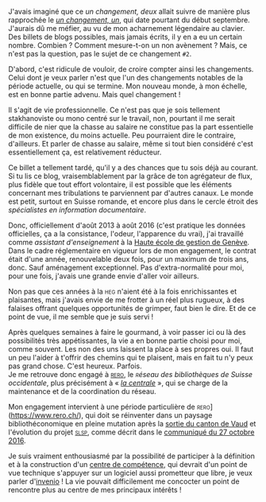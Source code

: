 J'avais imaginé que ce *un changement, deux* allait suivre de manière plus rapprochée le [*un changement, un*](https://id-libre.org/blogigor/article116/un-changement-un), qui date pourtant du début septembre. J'aurais dû me méfier, au vu de mon acharnement légendaire au clavier. Des billets de blogs possibles, mais jamais écrits, il y en a eu un certain nombre. Combien&nbsp;? Comment mesure-t-on un non avènement&nbsp;? Mais, ce n'est pas la question, pas le sujet de ce changement `#2`.

D'abord, c'est ridicule de vouloir, de croire compter ainsi les changements. Celui dont je veux parler n'est que l'un des changements notables de la période actuelle, ou qui se termine. Mon nouveau monde, à mon échelle, est en bonne partie advenu. Mais quel changement&nbsp;!

Il s'agit de vie professionnelle. Ce n'est pas que je sois tellement stakhanoviste ou mono centré sur le travail, non, pourtant il me serait difficile de nier que la chasse au salaire ne constitue pas la part essentielle de mon existence, du moins actuelle. Peu pourraient dire le contraire, d'ailleurs. Et parler de chasse au salaire, même si tout bien considéré c'est essentiellement ça, est relativement réducteur.

Ce billet a tellement tardé, qu'il y a des chances que tu sois déjà au courant. Si tu lis ce blog, vraisemblablement par la grâce de ton agrégateur de flux, plus fidèle que tout effort volontaire, il est possible que les éléments concernant mes tribulations te parviennent par d'autres canaux. Le monde est petit, surtout en Suisse romande, et encore plus dans le cercle étroit des *spécialistes en information documentaire*.

Donc, officiellement d'août 2013 à août 2016 (c'est pratique les données officielles, ça a la consistance, l'odeur, l'apparence du vrai), j'ai travaillé comme *assistant d'enseignement* à la [Haute école de gestion de Genève](https://www.hesge.ch/heg/). Dans le cadre réglementaire en vigueur lors de mon engagement, le contrat était d'une année, renouvelable deux fois, pour un maximum de trois ans, donc. Sauf aménagement exceptionnel. Pas d'extra-normalité pour moi, pour une fois, j'avais une grande envie d'aller voir ailleurs.

Non pas que ces années à la <span style="font-variant:small-caps;">heg</span> n'aient été à la fois enrichissantes et plaisantes, mais j'avais envie de me frotter à un réel plus rugueux, à des falaises offrant quelques opportunités de grimper, faut bien le dire. Et de ce point de vue, il me semble que je suis servi !

Après quelques semaines à faire le gourmand, à voir passer ici ou là des possibilités très appétissantes, la vie a en bonne partie choisi pour moi, comme souvent. Les non des uns laissent la place à ses propres oui. Il faut un peu l'aider à t'offrir des chemins qui te plaisent, mais en fait tu n'y peux pas grand chose. C'est heureux. Parfois.   
Je me retrouve donc engagé à [<span style="font-variant:small-caps;">rero</span>](https://www.rero.ch/), le *<span style="font-variant:small-caps;">r</span>éseau des bibliothèques de Suisse occidentale*, plus précisément à &laquo;&nbsp;[*la centrale*](https://www.rero.ch/page.php?section=infos&pageid=rero_contact)&nbsp;&raquo;, qui se charge de la maintenance et de la coordination du réseau.

Mon engagement intervient à une période particulière de <span style="font-variant:small-caps;">rero</span>](https://www.rero.ch/), qui doit se réinventer dans un paysage bibliothéconomique en pleine mutation après la [sortie du canton de Vaud](http://www.bcu-lausanne.ch/renouvaud/renouvaud-historique/) et l'évolution du projet [<span style="font-variant:small-caps;">slsp</span>](http://blogs.ethz.ch/slsp), comme décrit dans le [communiqué du 27 octobre 2016](https://www.rero.ch/page.php?section=communique&pageid=centre-competences-fr-20161027).

Je suis vraiment enthousiasmé par la possibilité de participer à la définition et à la construction d'un [centre de compétence](https://www.rero.ch/page.php?section=infos&pageid=centre-competences-fr-20161027), qui devrait d'un point de vue technique s'appuyer sur un logiciel aussi prometteur que libre, je veux parler d'[invenio](http://invenio-software.org/) ! La vie pouvait difficilement me concocter un point de rencontre plus au centre de mes principaux intérêts !
